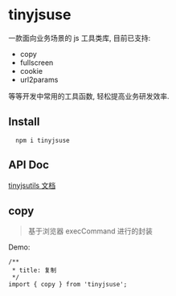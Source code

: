 # tinyjsuse

一款面向业务场景的 js 工具类库, 目前已支持:

- copy
- fullscreen
- cookie
- url2params

等等开发中常用的工具函数, 轻松提高业务研发效率.

## Install

```
  npm i tinyjsuse
```


## API Doc

[tinyjsutils 文档]()

## copy

> 基于浏览器 execCommand 进行的封装

Demo:

```tsx
/**
 * title: 复制
 */
import { copy } from 'tinyjsuse';

```                                                      
